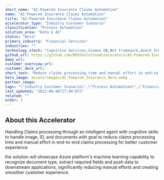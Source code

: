 ```yaml
---
short_name: "AI-Powered Insurance Claims Automation"
name: "AI-Powered Insurance Claims Automation"
title: "AI-Powered Insurance Claims Automation"
accelerator_type: "Industry Customer Scenario"
classification: "Process Automation"
solution_area: "Data & AI"
status: "Beta"
primary_industry: "Financial Services"
industries: ""
technology_stack: "Cognitive Services,Cosmos DB,Bot Framework,Azure Storage,Form Recognizer,Luis"
github_url: https://github.com/MSUSSolutionAccelerators/AI-Powered-Insurance-Claims-Automation-Solution-Accelerator
demo_url: 
customer_overview_url: 
customer_deck_url: 
short_text: "Reduce claims processing time and manual effort in end-to-end claims processing for better customer experience."
hero_image: assets/images/AI_Powered_Insurance_Hero.webp
partner_image: 
tags: "\"Industry Customer Scenario\",\"Process Automation\",\"Financial Services\",\"Cognitive Services\",\"Cosmos DB\",\"Bot Framework\",\"Azure Storage\",\"Form Recognizer\",\"Luis\",\"Data & AI\",\"Beta\""
last_updated: "2022-09-06T17:40:07Z"
related: ""
order: 2
---
```

## About this Accelerator

Handling Claims processing through an intelligent agent with cognitive skills to handle image, ID, and documents with goal to reduce claims processing time and manual effort in end-to-end claims processing for better customer experience

the solution will showcase Azure platform's machine learning capability to recognize document type, extract required fields and push data to downstream applications, significantly reducing manual efforts and creating smoother customer experience.